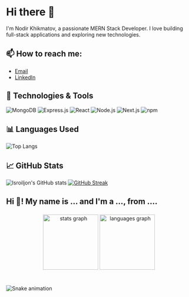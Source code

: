 # Hi there 👋

I'm Nodir Khikmatov, a passionate MERN Stack Developer. I love building full-stack applications and exploring new technologies.

## 📫 How to reach me:
- [Email](mailto:nodirhikmatov6@gmail.com)
- [LinkedIn](https://www.linkedin.com/in/nodir-khikmatov-779078229/)


## 🔧 Technologies & Tools
![MongoDB](https://img.shields.io/badge/-MongoDB-black?style=flat-square&logo=mongodb)
![Express.js](https://img.shields.io/badge/-Express.js-black?style=flat-square&logo=express)
![React](https://img.shields.io/badge/-React-black?style=flat-square&logo=react)
![Node.js](https://img.shields.io/badge/-Node.js-black?style=flat-square&logo=node.js)
![Next.js](https://img.shields.io/badge/-Next.js-black?style=flat-square&logo=next.js)
![npm](https://img.shields.io/badge/-npm-black?style=flat-square&logo=npm)


## 📊 Languages Used

![Top Langs](https://github-readme-stats.vercel.app/api/top-langs/?username=NodirKhikmatov&layout=compact&theme=radical)

## 📈 GitHub Stats
![Isroiljon's GitHub stats](https://github-readme-stats.vercel.app/api?username=NodirKhikmatov&show_icons=true&theme=radical)
[![GitHub Streak](http://github-readme-streak-stats.herokuapp.com?user=NodirKhikmatov&theme=radical)](https://git.io/streak-stats)



<h2 align="left">Hi 👋! My name is ... and I'm a ..., from ....</h2>

###

<div align="center">
  <img src="https://github-readme-stats.vercel.app/api?username=maurodesouza&hide_title=false&hide_rank=false&show_icons=true&include_all_commits=true&count_private=true&disable_animations=false&theme=dracula&locale=en&hide_border=false" height="150" alt="stats graph"  />
  <img src="https://github-readme-stats.vercel.app/api/top-langs?username=maurodesouza&locale=en&hide_title=false&layout=compact&card_width=320&langs_count=5&theme=dracula&hide_border=false" height="150" alt="languages graph"  />
</div>

###


<br clear="both">

<img src="https://raw.githubusercontent.com/maurodesouza/maurodesouza/output/snake.svg" alt="Snake animation" />

###

